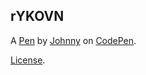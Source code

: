 rYKOVN
------


A [Pen](https://codepen.io/harvest/pen/rYKOVN) by [Johnny](https://codepen.io/harvest) on [CodePen](https://codepen.io).

[License](https://codepen.io/harvest/pen/rYKOVN/license).